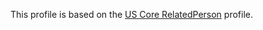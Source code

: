 This profile is based on the [US Core RelatedPerson]({{site.data.fhir.ver.hl7fhiruscore}}/StructureDefinition-us-core-relatedperson.html) profile.
